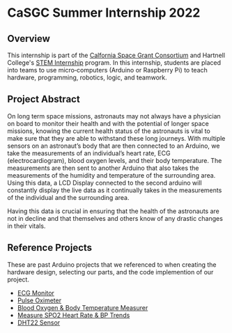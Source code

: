 # CaSGC Summer Internship 2022
## Overview 
This internship is part of the <a href="https://casgc.ucsd.edu/?page_id=7229">Calfornia Space Grant Consortium</a> and Hartnell College's <a href="https://hartnellstem.org/the-program/">STEM Internship<a> program. In this internship, students are placed into teams to use micro‐computers (Arduino or Raspberry Pi) to teach hardware, programming, robotics, logic, and teamwork.
## Project Abstract 
On long term space missions, astronauts may not always have a physician on board to monitor their health and with the potential of longer space missions, knowing the current health status of the astronauts is vital to make sure that they are able to withstand these long journeys. With multiple sensors on an astronaut’s body that are then connected to an Arduino, we take the measurements of an individual’s heart rate, ECG (electrocardiogram), blood oxygen levels, and their body temperature. The measurements are then sent to another Arduino that also takes the measurements of the humidity and temperature of the surrounding area. Using this data, a LCD Display connected to the second arduino will constantly display the live data as it continually takes in the measurements of the individual and the surrounding area. 

Having this data is crucial in ensuring that the health of the astronauts are not in decline and that themselves and others know of any drastic changes in their vitals. 

## Reference Projects  
These are past Arduino projects that we referenced to when creating the hardware design, selecting our parts, and the code implemention of our project. 
- <a href="https://create.arduino.cc/projecthub/rushilsaraswat/ecg-monitor-ad505c?ref=tag&ref_id=health&offset=8">ECG Monitor</a>
- <a href="https://create.arduino.cc/projecthub/gatoninja236/open-source-pulse-oximeter-for-covid-19-4764c5?ref=tag&ref_id=health&offset=3">Pulse Oximeter</a>
- <a href="https://create.arduino.cc/projecthub/DKARDU/how-to-make-blood-oxygen-body-temperature-measurement-583c31">Blood Oxygen & Body Temperature Measurer</a>
- <a href="https://create.arduino.cc/projecthub/protocentral/measure-spo2-heart-rate-and-bp-trends-bpt-using-arduino-bcc316">Measure SPO2 Heart Rate & BP Trends</a>
- <a href="https://create.arduino.cc/projecthub/mafzal/temperature-monitoring-with-dht22-arduino-15b013">DHT22 Sensor </a>
